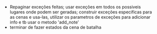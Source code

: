 * Repaginar exceções feitas; usar exceções em todos os possiveis lugares onde podem ser geradas; construir exceções especificas para as cenas e usa-las, utilizar os parametros de exceções para adicionar info e tb usar o metodo 'add\_note'
* terminar de fazer estados da cena de batalha
